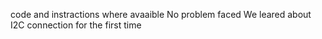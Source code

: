 code and instractions where avaaible
No problem faced
We leared about I2C connection for the first time